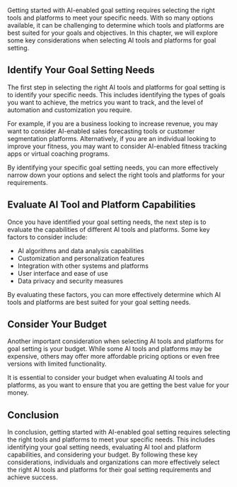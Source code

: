 
Getting started with AI-enabled goal setting requires selecting the right tools and platforms to meet your specific needs. With so many options available, it can be challenging to determine which tools and platforms are best suited for your goals and objectives. In this chapter, we will explore some key considerations when selecting AI tools and platforms for goal setting.

Identify Your Goal Setting Needs
--------------------------------

The first step in selecting the right AI tools and platforms for goal setting is to identify your specific needs. This includes identifying the types of goals you want to achieve, the metrics you want to track, and the level of automation and customization you require.

For example, if you are a business looking to increase revenue, you may want to consider AI-enabled sales forecasting tools or customer segmentation platforms. Alternatively, if you are an individual looking to improve your fitness, you may want to consider AI-enabled fitness tracking apps or virtual coaching programs.

By identifying your specific goal setting needs, you can more effectively narrow down your options and select the right tools and platforms for your requirements.

Evaluate AI Tool and Platform Capabilities
------------------------------------------

Once you have identified your goal setting needs, the next step is to evaluate the capabilities of different AI tools and platforms. Some key factors to consider include:

* AI algorithms and data analysis capabilities
* Customization and personalization features
* Integration with other systems and platforms
* User interface and ease of use
* Data privacy and security measures

By evaluating these factors, you can more effectively determine which AI tools and platforms are best suited for your goal setting needs.

Consider Your Budget
--------------------

Another important consideration when selecting AI tools and platforms for goal setting is your budget. While some AI tools and platforms may be expensive, others may offer more affordable pricing options or even free versions with limited functionality.

It is essential to consider your budget when evaluating AI tools and platforms, as you want to ensure that you are getting the best value for your money.

Conclusion
----------

In conclusion, getting started with AI-enabled goal setting requires selecting the right tools and platforms to meet your specific needs. This includes identifying your goal setting needs, evaluating AI tool and platform capabilities, and considering your budget. By following these key considerations, individuals and organizations can more effectively select the right AI tools and platforms for their goal setting requirements and achieve success.

